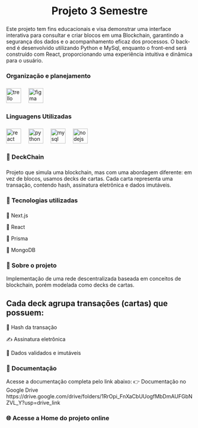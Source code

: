 <h1 align="center">Projeto 3 Semestre</h1>

###

<p align="left">Este projeto tem fins educacionais e visa demonstrar uma interface interativa para consultar e criar blocos em uma Blockchain, garantindo a segurança dos dados e o acompanhamento eficaz dos processos. O back-end é desenvolvido utilizando Python e MySql, enquanto o front-end será construído com React, proporcionando uma experiência intuitiva e dinâmica para o usuário.</p>

###

<h3 align="left">Organização e planejamento</h3>

###

<div align="left">
  <img src="https://cdn.jsdelivr.net/gh/devicons/devicon/icons/trello/trello-plain.svg" height="40" alt="trello logo"  />
  <img width="12" />
  <img src="https://cdn.jsdelivr.net/gh/devicons/devicon/icons/figma/figma-original.svg" height="40" alt="figma logo"  />
</div>

###

<h3 align="left">Linguagens Utilizadas</h3>

###

<div align="left">
  <img src="https://cdn.jsdelivr.net/gh/devicons/devicon/icons/react/react-original.svg" height="40" alt="react logo"  />
  <img width="12" />
  <img src="https://cdn.jsdelivr.net/gh/devicons/devicon/icons/python/python-original.svg" height="40" alt="python logo"  />
  <img width="12" />
  <img src="https://cdn.jsdelivr.net/gh/devicons/devicon/icons/mysql/mysql-original.svg" height="40" alt="mysql logo"  />
  <img width="12" />
  <img src="https://cdn.jsdelivr.net/gh/devicons/devicon/icons/nodejs/nodejs-original.svg" height="40" alt="nodejs logo"  />
</div>

###

<h3 align="left">🔗 DeckChain</h3>

###

<p align="left">Projeto que simula uma blockchain, mas com uma abordagem diferente: em vez de blocos, usamos decks de cartas.
Cada carta representa uma transação, contendo hash, assinatura eletrônica e dados imutáveis.</p>

###

<h3 align="left">🚀 Tecnologias utilizadas</h3>

###

<p align="left">🔸 Next.js</p>

<p align="left">🔸 React</p>

<p align="left">🔸 Prisma</p>

<p align="left">🔸 MongoDB</p>

###

<h3 align="left">🧠 Sobre o projeto</h3>

<p align="left">Implementação de uma rede descentralizada baseada em conceitos de blockchain, porém modelada como decks de cartas.</p>

<h2 align="left">Cada deck agrupa transações (cartas) que possuem:</h2>

<p align="left">🔐 Hash da transação</p>

<p align="left">✍️ Assinatura eletrônica</p>

<p align="left">📄 Dados validados e imutáveis</p>

###

<h3 align="left">📑 Documentação</h3>

<p align="left">Acesse a documentação completa pelo link abaixo:
👉 Documentação no Google Drive https://drive.google.com/drive/folders/1RrOpi_FnXaCbUUogfMbDmAUFGbNZVL_Y?usp=drive_link</p>

###

<h3 align="left">🌐 Acesse a Home do projeto online</h3>

